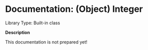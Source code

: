 # Documentation: (Object) Integer

Library Type: Built-in class

**Description**

This documentation is not prepared yet!